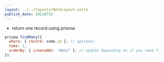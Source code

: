 ```yaml
---
layout: ../../layouts/NoteLayout.astro
publish_date: 20210714
---
```


- return one record using prisma:

```js
prisma.findMany({
  where: { record: some.id }, // optional
  take: 1,
  orderBy: { createdAt: "desc" }, // update depending on if you need first or last item in the db
});
```
